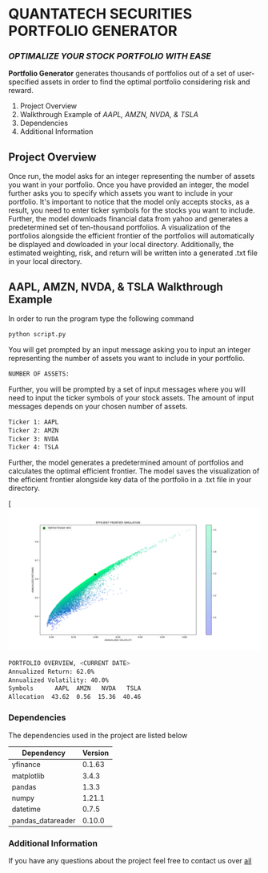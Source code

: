 # QUANTATECH SECURITIES **PORTFOLIO GENERATOR**
### _OPTIMALIZE YOUR STOCK PORTFOLIO WITH EASE_


**Portfolio Generator** generates thousands of portfolios out of a set of user-specified assets in order to find the optimal portfolio considering risk and reward. 


1. Project Overview
2. Walkthrough Example of _AAPL, AMZN, NVDA, & TSLA_
3. Dependencies
4. Additional Information

## Project Overview

Once run, the model asks for an integer representing the number of assets you want in your portfolio. Once you have provided an integer, the model further asks you to specify which assets you want to include in your portfolio. It's important to notice that the model only accepts stocks, as a result, you need to enter ticker symbols for the stocks you want to include. Further, the model downloads financial data from yahoo and generates a predetermined set of ten-thousand portfolios. A visualization of the portfolios alongside the efficient frontier of the portfolios will automatically be displayed and dowloaded in your local directory. Additionally, the estimated weighting, risk, and return will be written into a generated .txt file in your local directory. 

## AAPL, AMZN, NVDA, & TSLA Walkthrough Example
In order to run the program type the following command 

```sh
python script.py
```

You will get prompted by an input message asking you to input an integer representing the number of assets you want to include in your portfolio. 

```sh
NUMBER OF ASSETS: 
```

Further, you will be prompted by a set of input messages where you will need to input the ticker symbols of your stock assets. The amount of input messages depends on your chosen number of assets.

```sh
Ticker 1: AAPL
Ticker 2: AMZN
Ticker 3: NVDA
Ticker 4: TSLA
```

Further, the model generates a predetermined amount of portfolios and calculates the optimal efficient frontier. The model saves the visualization of the efficient frontier alongside key data of the portfolio in a .txt file in your directory. 

[![Test and training data](./MEDIA/efficient_frontier_simulation.png)

```sh
PORTFOLIO OVERVIEW, <CURRENT DATE>
Annualized Return: 62.0% 
Annualized Volatility: 40.0% 
Symbols      AAPL  AMZN   NVDA   TSLA
Allocation  43.62  0.56  15.36  40.46
```

### Dependencies
The dependencies used in the project are listed below

| Dependency | Version|
| ------ | ------ |
| yfinance |0.1.63 |
| matplotlib | 3.4.3 |
| pandas| 1.3.3 |
| numpy|1.21.1 |
| datetime | 0.7.5 |
|pandas_datareader|0.10.0|

### Additional Information
If you have any questions about the project feel free to contact us over [ail](mailto:quantatech.securities@gmail.com)








